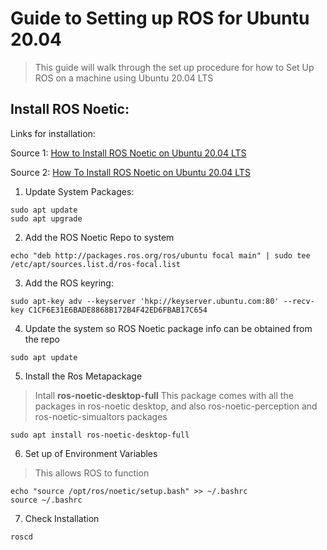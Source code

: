 # Guide to Setting up ROS for Ubuntu 20.04
> This guide will walk through the set up procedure for how to Set Up ROS on a machine using Ubuntu 20.04 LTS


## Install ROS Noetic:
Links for installation: 

Source 1: [How to Install ROS Noetic on Ubuntu 20.04 LTS](https://linoxide.com/how-to-install-ros-noetic-on-ubuntu-20-04/`) 

Source 2: [How To Install ROS Noetic on Ubuntu 20.04 LTS](https://idroot.us/install-ros-noetic-ubuntu-20-04/)

1. Update System Packages:
```
sudo apt update
sudo apt upgrade
```
2. Add the ROS Noetic Repo to system
```
echo "deb http://packages.ros.org/ros/ubuntu focal main" | sudo tee /etc/apt/sources.list.d/ros-focal.list
```
3. Add the ROS keyring:
```
sudo apt-key adv --keyserver 'hkp://keyserver.ubuntu.com:80' --recv-key C1CF6E31E6BADE8868B172B4F42ED6FBAB17C654
```

4. Update the system so ROS Noetic package info can be obtained from the repo

```
sudo apt update
```
5. Install the Ros Metapackage 
> Intall **ros-noetic-desktop-full**
> This package comes with all the packages in ros-noetic desktop, and also ros-noetic-perception and ros-noetic-simualtors packages
```
sudo apt install ros-noetic-desktop-full
```

6. Set up of Environment Variables
> This allows ROS to function
```
echo "source /opt/ros/noetic/setup.bash" >> ~/.bashrc
source ~/.bashrc
```

7. Check Installation
```
roscd
```


